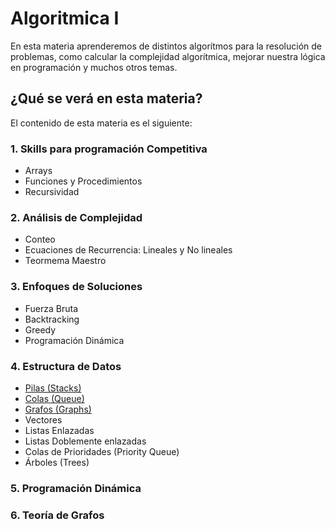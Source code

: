 # Algoritmica I
En esta materia aprenderemos de distintos algorítmos para la resolución de problemas, como calcular la complejidad algorítmica, mejorar nuestra lógica en programación y muchos otros temas.
## ¿Qué se verá en esta materia?
El contenido de esta materia es el siguiente:
### 1. Skills para programación Competitiva
- Arrays
- Funciones y Procedimientos
- Recursividad
### 2. Análisis de Complejidad
- Conteo
- Ecuaciones de Recurrencia: Lineales y No lineales
- Teormema Maestro
### 3. Enfoques de Soluciones
- Fuerza Bruta
- Backtracking
- Greedy
- Programación Dinámica
### 4. Estructura de Datos
- [Pilas (Stacks)](Capitulos/Estructuras_de_Datos/Pilas/Pilas.cpp)
- [Colas (Queue)](Capitulos/Estructuras_de_Datos/Colas/Colas.cpp)
- [Grafos (Graphs)](Capitulos/Estructuras_de_Datos/Grafos/grafos.cpp)
- Vectores
- Listas Enlazadas
- Listas Doblemente enlazadas
- Colas de Prioridades (Priority Queue)
- Árboles (Trees)
### 5. Programación Dinámica

### 6. Teoría de Grafos

